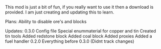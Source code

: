 This mod is just a bit of fun, if you really want to use it then a download is provided. I am just creating and updating this to learn.

Plans:
	Ability to disable ore's and blocks

Updates:
0.3.0
	Config file
	Special enummaterial for copper and tin
	Created tin tools
	Added redstone block
	Added coal block
	Added proxies
	Added a fuel handler
0.2.0
	Everything before 0.3.0 (Didnt track changes)